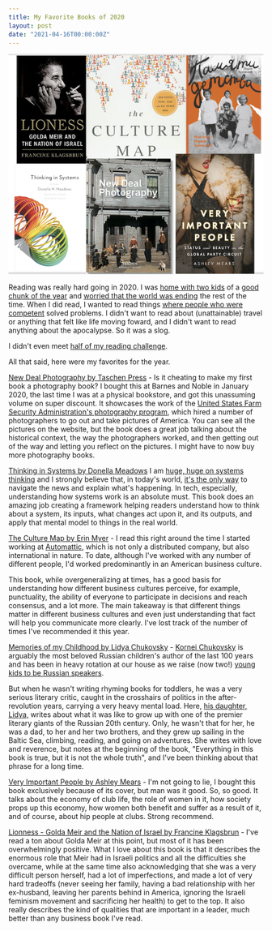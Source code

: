 ```yaml
---
title: My Favorite Books of 2020
layout: post
date: "2021-04-16T00:00:00Z"
---
```


<meta name="twitter:card" content="summary" />
<meta name="twitter:creator" content="@vboykis" />
<meta property="og:url" content="" />
<meta property="og:title" content="My favorite books of 2020" />
<meta property="og:description" content="The few I read were good " />
<meta name="twitter:image" content="https://raw.githubusercontent.com/vkblog/vkblog.github.io/master/public/img/books2020.png">


![books](https://raw.githubusercontent.com/vkblog/vkblog.github.io/master/public/img/books2020.png)



Reading was really hard going in 2020. I was [home with two kids](https://vicki.substack.com/p/its-time-to-maintain) of a [good chunk of the year](https://vicki.substack.com/p/re-entering-the-bardo) and [worried that the world was ending](https://vicki.substack.com/p/we-need-tests-were-getting-geotracking) the rest of the time. When I did read, I wanted to read things [where people who were competent](http://blog.vickiboykis.com/2018/03/07/on-competence/) solved problems. I didn't want to read about (unattainable) travel or anything that felt like life moving foward, and I didn't want to read anything about the apocalypse.  So it was a slog. 

I didn't even meet [half of my reading challenge](https://www.goodreads.com/user/year_in_books/2020/6490545). 


All that said, here were my favorites for the year. 

[New Deal Photography by Taschen Press](https://www.goodreads.com/book/show/27794943-new-deal-photography) - Is it cheating to make my first book a photography book? I bought this at Barnes and Noble in January 2020, the last time I was at a physical bookstore,  and got this unassuming volume on super discount. It showcases the work of the [United States Farm Security Administration's photography program](https://www.loc.gov/collections/fsa-owi-black-and-white-negatives/about-this-collection/), which hired a number of photographers to go out and take pictures of America. You can see all the pictures on the website, but the book does a great job talking about the historical context, the way the photographers worked, and then getting out of the way and letting you reflect on the pictures. I might have to now buy more photography books. 

[Thinking in Systems by Donella Meadows](https://www.goodreads.com/book/show/3828902-thinking-in-systems) I am [huge, huge on systems thinking](https://vicki.substack.com/p/a-winters-tale-for-the-end-of-the) and I strongly believe that, in today's world, [it's the only way](https://vicki.substack.com/?sort=search&search=systems%20thinking) to navigate the news and explain what's happening. In tech, especially, understanding how systems work is an absolute must. This book does an amazing job creating a framework helping readers understand how to think about a system, its inputs, what changes act upon it, and its outputs, and apply that mental model to things in the real world. 

[The Culture Map by Erin Myer](https://www.goodreads.com/book/show/22085568-the-culture-map) - I read this right around the time I started working at [Automattic](https://automattic.com/), which is not only a distributed company, but also international in nature. To date, although I've worked with any number of different people, I'd worked predominantly in an American business culture. 

This book, while overgeneralizing at times, has a good basis for understanding how different business cultures perceive, for example, punctuality, the ability of everyone to participate in decisions and reach consensus, and a lot more. The main takeaway is that different things matter in different business cultures and even just understanding that fact will help you communicate more clearly. I've lost track of the number of times I've recommended it this year.     

[Memories of my Childhood by Lidya Chukovsky](https://www.labirint.ru/books/712932/)  - [Kornei Chukovsky](https://en.wikipedia.org/wiki/Korney_Chukovsky) is arguably the most beloved Russian children's author of the last 100 years and has been in heavy rotation at our house as we raise (now two!) [young kids to be Russian speakers](http://blog.vickiboykis.com/2015/05/it-is-hard-to-talk-to-my-baby-in-russian/). 

But when he wasn't writing rhyming books for toddlers, he was a very serious literary critic, caught in the crosshairs of politics in the after-revolution years, carrying a very heavy mental load. Here, [his daughter, Lidya,](https://en.wikipedia.org/wiki/Lydia_Chukovskaya) writes about what it was like to grow up with one of the premier literary giants of the Russian 20th century. Only, he wasn't that for her, he was a dad, to her and her two brothers, and they grew up sailing in the Baltic Sea, climbing, reading, and going on adventures. She writes with love and reverence, but notes at the beginning of the book, "Everything in this book is true, but it is not the whole truth", and I've been thinking about that phrase for a long time. 

[Very Important People by Ashley Mears](https://press.princeton.edu/books/hardcover/9780691168654/very-important-people) - I'm not going to lie, I bought this book exclusively because of its cover, but man was it good. So, so good. It talks about the economy of club life, the role of women in it, how society props up this economy, how women both benefit and suffer as a result of it, and of course, about hip people at clubs. Strong recommend. 

[Lionness - Golda Meir and the Nation of Israel by Francine Klagsbrun](https://www.goodreads.com/book/show/33864661-lioness) - I've read a ton about Golda Meir at this point, but most of it has been overwhelmingly positive. What I love about this book is that it describes the enormous role that Meir had in Israeli politics and all the difficulties she overcame, while at the same time also acknowledging that she was a very difficult person herself, had a lot of imperfections, and made a lot of very hard tradeoffs (never seeing her family, having a bad relationship with her ex-husband, leaving her parents behind in America, ignoring the Israeli feminism movement and sacrificing her health) to get to the top. It also really describes the kind of qualities that are important in a leader, much better than any business book I've read. 
